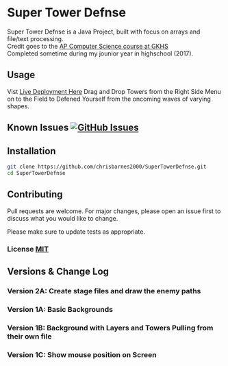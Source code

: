 # Super Tower Defnse

Super Tower Defnse is a Java Project, built with focus on arrays and file/text processing. \
Credit goes to the [AP Computer Science course at GKHS](https://www.bethelsd.org/Page/5198) \
Completed sometime during my jounior year in highschool (2017).

## Usage

Vist [Live Deployment Here](https://chrisbarnes2000.github.io/SuperTowerDefense/)
Drag and Drop Towers from the Right Side Menu on to the Field to Defened Yourself from the oncoming waves of varying shapes.

## Known Issues [![GitHub Issues](https://img.shields.io/github/issues/ChrisBarnes2000/SuperTowerDefense.svg?style=flat-square)](https://github.com/chrisbarnes2000/SuperTowerDefense/issues)

## Installation

```bash
git clone https://github.com/chrisbarnes2000/SuperTowerDefnse.git
cd SuperTowerDefnse
```

## Contributing

Pull requests are welcome. For major changes, please open an issue first to discuss what you would like to change.

Please make sure to update tests as appropriate.

### License [MIT](https://choosealicense.com/licenses/mit/)

## Versions & Change Log

### Version 2A: Create stage files and draw the enemy paths

### Version 1A: Basic Backgrounds

### Version 1B: Background with Layers and Towers Pulling from their own file

### Version 1C: Show mouse position on Screen
